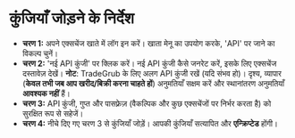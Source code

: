 # **कुंजियाँ जोड़ने के निर्देश**
- **चरण 1:** अपने एक्सचेंज खाते में लॉग इन करें। खाता मेनू का उपयोग करके, 'API' पर जाने का विकल्प चुनें।
- **चरण 2:** 'नई API कुंजी' पर क्लिक करें। नई API कुंजी कैसे जनरेट करें, इसके लिए एक्सचेंज दस्तावेज़ देखें।
**नोट**: TradeGrub के लिए अलग API कुंजी रखें (यदि संभव हो)। दृश्य, व्यापार (**केवल तभी जब आप खरीद/बिक्री करना चाहते हों**) अनुमतियाँ सक्षम करें और स्थानांतरण अनुमतियाँ **आवश्यक नहीं** हैं।
- **चरण 3:** API कुंजी, गुप्त और पासफ़्रेज़ (वैकल्पिक और कुछ एक्सचेंजों पर निर्भर करता है) को सुरक्षित रूप से सहेजें।
- **चरण 4:** नीचे दिए गए चरण 3 से कुंजियाँ जोड़ें। आपकी कुंजियाँ सत्यापित और **एन्क्रिप्टेड** होंगी।

